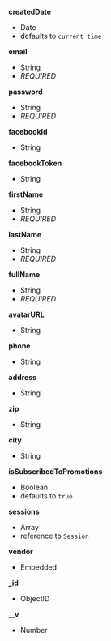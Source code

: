 **createdDate**  
-  Date  
-  defaults to `current time`  
  
**email**  
-  String  
- *REQUIRED*  
  
**password**  
-  String  
- *REQUIRED*  
  
**facebookId**  
-  String  
  
**facebookToken**  
-  String  
  
**firstName**  
-  String  
- *REQUIRED*  
  
**lastName**  
-  String  
- *REQUIRED*  
  
**fullName**  
-  String  
- *REQUIRED*  
  
**avatarURL**  
-  String  
  
**phone**  
-  String  
  
**address**  
-  String  
  
**zip**  
-  String  
  
**city**  
-  String  
  
**isSubscribedToPromotions**  
-  Boolean  
-  defaults to `true`  
  
**sessions**  
-  Array  
-  reference to `Session`  
  
**vendor**  
-  Embedded  
  
**_id**  
-  ObjectID  
  
**__v**  
-  Number  
  
